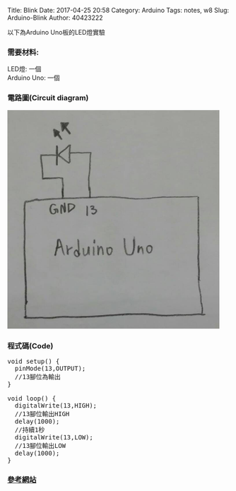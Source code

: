 Title: Blink
Date: 2017-04-25 20:58
Category: Arduino
Tags: notes, w8
Slug: Arduino-Blink
Author: 40423222

以下為Arduino Uno板的LED燈實驗

<!-- PELICAN_END_SUMMARY -->

### 需要材料:
LED燈: 一個<br/>
Arduino Uno: 一個

### 電路圖(Circuit diagram)

<img src="./../data/Arduino/Blink/Circuit diagram.png" width="480" />

### 程式碼(Code)

<pre class="brush: python">
void setup() {
  pinMode(13,OUTPUT);
  //13腳位為輸出
}

void loop() {
  digitalWrite(13,HIGH);
  //13腳位輸出HIGH
  delay(1000);
  //持續1秒
  digitalWrite(13,LOW);
  //13腳位輸出LOW
  delay(1000);
}
</pre>

### <a href="http://coopermaa2nd.blogspot.tw/2010/12/arduino-lab1-blinking-led.html">參考網站</a>